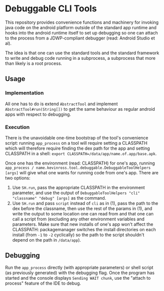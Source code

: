 # Debuggable CLI Tools

This repository provides convenience functions and machinery for invoking java code on the android platform outside of the standard app runtime and hooks into the android runtime itself to set up debugging so one can attach to the process from a JDWP-compliant debugger (read: Android Studio et al).

The idea is that one can use the standard tools and the standard framework to write and debug code running in a subprocess, a subprocess that more than likely is a root process.

## Usage

### Implementation

All one has to do is extend `AbstractTool` and implement `AbstractTool#run(String[])` to get the same behaviour as regular android apps with respect to debugging.

### Execution

There is the unavoidable one-time bootstrap of the tool's convenience script: running `app_process` on a tool will require setting a CLASSPATH which will therefore require finding the dex path for the app and setting CLASSPATH in a shell: `export CLASSPATH=/data/app/name.of.app/base.apk`.

Once one has the environment (read: CLASSPATH) for one's app, running `app_process / name.kevinross.tool.debuggable.DebuggableToolHelpers [args]` will give what one wants for running code from one's app. There are two options:

1) Use `SH.run`, pass the appropriate CLASSPATH in the environment parameter, and use the output of `DebuggableToolHelpers "cli" "classname" "debug" [args]` as the command.
2) Use `SH.run` and pass `script` instead of `cli` as in (1), pass the path to the dex before the classname, then use the rest of the params in (1), and write the output to some location one can read from and that one can call a script from (excluding any other environment variables and parameters. Make sure that new installs of one's app won't affect the CLASSPATH: packagemanager switches the install directories on each install (from `-1` to `-2` cyclically) so the path to the script shouldn't depend on the path in `/data/app`).

## Debugging

Run the `app_process` directly (with appropriate parameters) or shell script (as previously generated) with the debugging flag. Once the program has started and the console displays `Sending WAIT chunk`, use the "attach to process" feature of the IDE to debug.